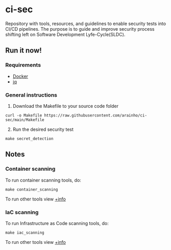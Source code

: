 # ci-sec
Repository with tools, resources, and guidelines to enable security tests into CI/CD pipelines. 
The purpose is to guide and improve security process shifting left on Software Development Lyfe-Cycle(SLDC).

## Run it now!

### Requirements
- [Docker](https://docs.docker.com/engine/install/)
- [jq](https://stedolan.github.io/jq/download/)

### General instructions
1. Download the Makefile to your source code folder
```
curl -o Makefile https://raw.githubusercontent.com/arainho/ci-sec/main/Makefile
```
2. Run the desired security test 
```
make secret_detection
```

## Notes

### Container scanning
To run container scanning tools, do:
```
make container_scanning
```

To run other tools view [+info](container/scanning.md)

### IaC scanning
To run Infrastructure as Code scanning tools, do:
```
make iac_scanning
```

To run other tools view [+info](iac/scanning.md)
